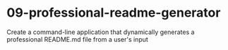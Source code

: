 # 09-professional-readme-generator
Create a command-line application that dynamically generates a professional README.md file from a user's input
